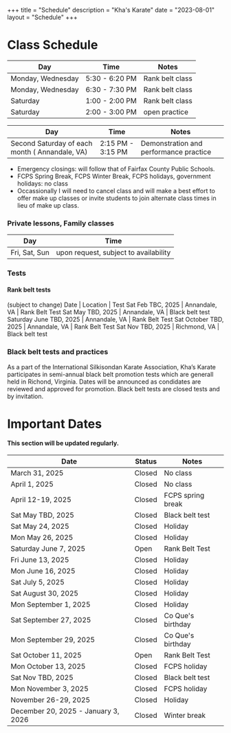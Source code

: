 +++
title = "Schedule"
description = "Kha's Karate"
date = "2023-08-01"
layout = "Schedule"
+++

# Class Schedule 

   Day | Time | Notes
--------|------|------
Monday, Wednesday | 5:30 - 6:20 PM | Rank belt class
Monday, Wednesday | 6:30 - 7:30 PM | Rank belt class
Saturday | 1:00 - 2:00 PM | Rank belt class
Saturday | 2:00 - 3:00 PM | open practice


   Day | Time | Notes
--------|------|------
Second Saturday of each month ( Annandale, VA) | 2:15 PM - 3:15 PM | Demonstration and performance practice

- Emergency closings: will follow that of Fairfax County Public Schools. 
- FCPS Spring Break, FCPS Winter Break, FCPS holidays, government holidays: no class
- Occassionally I will need to cancel class and will make a best effort to offer make up classes or invite students to join alternate class times in lieu of make up class.

### Private lessons, Family classes
  Day | Time
--------|------
Fri, Sat, Sun | upon request, subject to availability

###  Tests
#### Rank belt tests
(subject to change) 
Date | Location | Test
Sat Feb TBC, 2025 | Annandale, VA | Rank Belt Test
Sat May TBD, 2025 | Annandale, VA | Black belt test
Saturday June TBD, 2025 | Annandale, VA | Rank Belt Test
Sat October TBD, 2025 | Annandale, VA | Rank Belt Test
Sat Nov TBD, 2025 | Richmond, VA | Black belt test 

### Black belt tests and practices  
As a part of the International Silkisondan Karate Association, Kha’s Karate participates in semi-annual black belt promotion tests which are generall held in Richond, Virginia. Dates will be announced as condidates are reviewed and approved for promotion. Black belt tests are closed tests and by invitation.

# Important Dates 
#### This section will be updated regularly.

   Date | Status | Notes
--------|------|----
March 31, 2025 | Closed | No class
April 1, 2025 | Closed | No class
April 12-19, 2025 | Closed | FCPS spring break
Sat May TBD, 2025 | Closed | Black belt test
Sat May 24, 2025 | Closed | Holiday
Mon May 26, 2025 | Closed | Holiday
Saturday June 7, 2025 | Open | Rank Belt Test
Fri June 13, 2025  | Closed | Holiday
Mon June 16, 2025  | Closed | Holiday
Sat July 5, 2025 | Closed | Holiday
Sat August 30, 2025 | Closed | Holiday
Mon September 1, 2025 | Closed | Holiday
Sat September 27, 2025 | Closed | Co Que's birthday
Mon September 29, 2025 | Closed | Co Que's birthday
Sat October 11, 2025 | Open | Rank Belt Test
Mon October 13, 2025 | Closed | FCPS holiday
Sat Nov TBD, 2025 | Closed | Black belt test
Mon November 3, 2025 | Closed | FCPS holiday
November 26-29, 2025 | Closed | Holiday
December 20, 2025 - January 3, 2026 | Closed | Winter break

